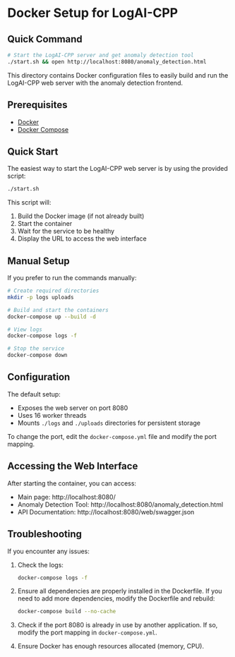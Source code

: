 # Docker Setup for LogAI-CPP

## Quick Command

```bash
# Start the LogAI-CPP server and get anomaly detection tool
./start.sh && open http://localhost:8080/anomaly_detection.html
```

This directory contains Docker configuration files to easily build and run the LogAI-CPP web server with the anomaly detection frontend.

## Prerequisites

- [Docker](https://docs.docker.com/get-docker/)
- [Docker Compose](https://docs.docker.com/compose/install/)

## Quick Start

The easiest way to start the LogAI-CPP web server is by using the provided script:

```bash
./start.sh
```

This script will:
1. Build the Docker image (if not already built)
2. Start the container
3. Wait for the service to be healthy
4. Display the URL to access the web interface

## Manual Setup

If you prefer to run the commands manually:

```bash
# Create required directories
mkdir -p logs uploads

# Build and start the containers
docker-compose up --build -d

# View logs
docker-compose logs -f

# Stop the service
docker-compose down
```

## Configuration

The default setup:
- Exposes the web server on port 8080
- Uses 16 worker threads
- Mounts `./logs` and `./uploads` directories for persistent storage

To change the port, edit the `docker-compose.yml` file and modify the port mapping.

## Accessing the Web Interface

After starting the container, you can access:

- Main page: http://localhost:8080/
- Anomaly Detection Tool: http://localhost:8080/anomaly_detection.html
- API Documentation: http://localhost:8080/web/swagger.json

## Troubleshooting

If you encounter any issues:

1. Check the logs:
   ```bash
   docker-compose logs -f
   ```

2. Ensure all dependencies are properly installed in the Dockerfile. If you need to add more dependencies, modify the Dockerfile and rebuild:
   ```bash
   docker-compose build --no-cache
   ```

3. Check if the port 8080 is already in use by another application. If so, modify the port mapping in `docker-compose.yml`.

4. Ensure Docker has enough resources allocated (memory, CPU). 